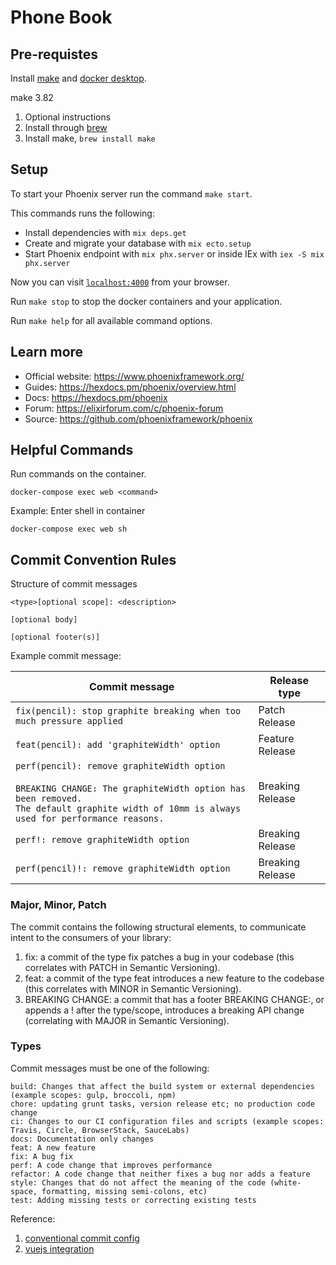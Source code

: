 # Phone Book

## Pre-requistes
Install [make](https://formulae.brew.sh/formula/make#default) and [docker desktop](https://www.docker.com/products/docker-desktop).

make 3.82
  1. Optional instructions
  1. Install through [brew](https://brew.sh/)
  1. Install make, `brew install make`

## Setup
To start your Phoenix server run the command `make start`.

This commands runs the following:
  * Install dependencies with `mix deps.get`
  * Create and migrate your database with `mix ecto.setup`
  * Start Phoenix endpoint with `mix phx.server` or inside IEx with `iex -S mix phx.server`

Now you can visit [`localhost:4000`](http://localhost:4000) from your browser.

Run `make stop` to stop the docker containers and your application.

Run `make help` for all available command options.

## Learn more

  * Official website: https://www.phoenixframework.org/
  * Guides: https://hexdocs.pm/phoenix/overview.html
  * Docs: https://hexdocs.pm/phoenix
  * Forum: https://elixirforum.com/c/phoenix-forum
  * Source: https://github.com/phoenixframework/phoenix

## Helpful Commands

Run commands on the container.
```
docker-compose exec web <command>
```

Example: Enter shell in container
```
docker-compose exec web sh
```

## Commit Convention Rules

Structure of commit messages
```
<type>[optional scope]: <description>

[optional body]

[optional footer(s)]
```

Example commit message: 

| Commit message                                                                                                                                                                                   | Release type               |
| ------------------------------------------------------------------------------------------------------------------------------------------------------------------------------------------------ | -------------------------- |
| `fix(pencil): stop graphite breaking when too much pressure applied`                                                                                                                             | Patch Release              |
| `feat(pencil): add 'graphiteWidth' option`                                                                                                                                                       | Feature Release  |
| `perf(pencil): remove graphiteWidth option`<br><br>`BREAKING CHANGE: The graphiteWidth option has been removed.`<br>`The default graphite width of 10mm is always used for performance reasons.` | Breaking Release |
| `perf!: remove graphiteWidth option` | Breaking Release |
| `perf(pencil)!: remove graphiteWidth option` | Breaking Release |

### Major, Minor, Patch 

The commit contains the following structural elements, to communicate intent to the consumers of your library:

1. fix: a commit of the type fix patches a bug in your codebase (this correlates with PATCH in Semantic Versioning).
1. feat: a commit of the type feat introduces a new feature to the codebase (this correlates with MINOR in Semantic Versioning).
1. BREAKING CHANGE: a commit that has a footer BREAKING CHANGE:, or appends a ! after the type/scope, introduces a breaking API change (correlating with MAJOR in Semantic Versioning).

### Types

Commit messages must be one of the following:

    build: Changes that affect the build system or external dependencies (example scopes: gulp, broccoli, npm)
    chore: updating grunt tasks, version release etc; no production code change
    ci: Changes to our CI configuration files and scripts (example scopes: Travis, Circle, BrowserStack, SauceLabs)
    docs: Documentation only changes
    feat: A new feature
    fix: A bug fix
    perf: A code change that improves performance
    refactor: A code change that neither fixes a bug nor adds a feature
    style: Changes that do not affect the meaning of the code (white-space, formatting, missing semi-colons, etc)
    test: Adding missing tests or correcting existing tests

Reference:
1. [conventional commit config](https://hexdocs.pm/git_ops/readme.html#configuration)
1. [vuejs integration](https://dev.to/mcraealex/setting-up-vue-and-phoenix-1-5-with-vue-cli-488c)